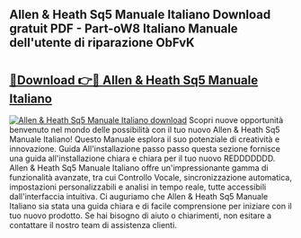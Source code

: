 ## Allen & Heath Sq5 Manuale Italiano Download gratuit PDF - Part-oW8 Italiano Manuale dell'utente di riparazione ObFvK

# <h2><a href="http://df9gy1r.blite.top/?on=Allen+%26+Heath+Sq5+Manuale+Italiano">🔗Download 👉🔴 Allen & Heath Sq5 Manuale Italiano</a></h2>

[![Allen & Heath Sq5 Manuale Italiano download](https://i.imgur.com/lujVjoI.png)](http://df9gy1r.blite.top/?on=Allen+%26+Heath+Sq5+Manuale+Italiano)
Scopri nuove opportunità benvenuto nel mondo delle possibilità con il tuo nuovo Allen & Heath Sq5 Manuale Italiano! Questo Manuale esplora il suo potenziale di creatività e innovazione. Guida All'installazione passo passo questa sezione fornisce una guida all'installazione chiara e chiara per il tuo nuovo REDDDDDDD. Allen & Heath Sq5 Manuale Italiano offre un'impressionante gamma di funzionalità avanzate, tra cui Controllo Vocale, sincronizzazione automatica, impostazioni personalizzabili e analisi in tempo reale, tutte accessibili dall'interfaccia intuitiva. Ci auguriamo che Allen & Heath Sq5 Manuale Italiano sia stata una guida chiara e di facile comprensione per iniziare con il tuo nuovo prodotto. Se hai bisogno di aiuto o chiarimenti, non esitare a contattare il nostro team di assistenza clienti.
